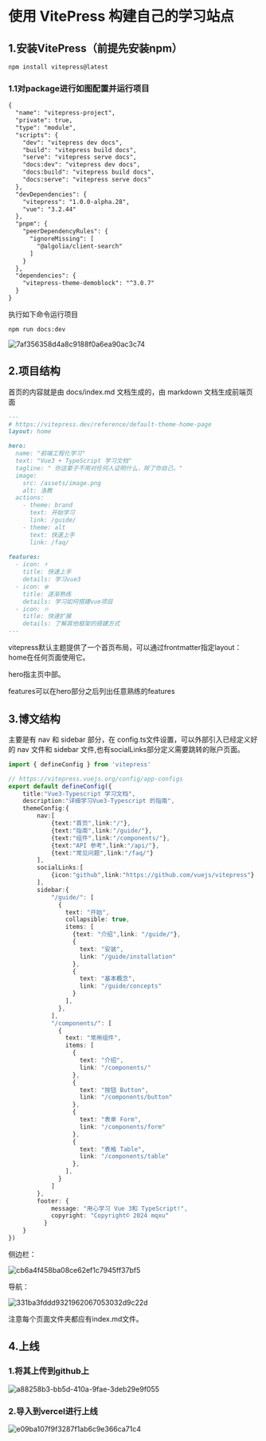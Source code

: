 # 使用 VitePress 构建自己的学习站点

## 1.安装VitePress（前提先安装npm）

```
npm install vitepress@latest
```

### 1.1对package进行如图配置并运行项目

```markdown
{
  "name": "vitepress-project",
  "private": true,
  "type": "module",
  "scripts": {
    "dev": "vitepress dev docs",
    "build": "vitepress build docs",
    "serve": "vitepress serve docs",
    "docs:dev": "vitepress dev docs",
    "docs:build": "vitepress build docs",
    "docs:serve": "vitepress serve docs"
  },
  "devDependencies": {
    "vitepress": "1.0.0-alpha.28",
    "vue": "3.2.44"
  },
  "pnpm": {
    "peerDependencyRules": {
      "ignoreMissing": [
        "@algolia/client-search"
      ]
    }
  },
  "dependencies": {
    "vitepress-theme-demoblock": "^3.0.7"
  }
}

```

执行如下命令运行项目

```
npm run docs:dev
```

![7af356358d4a8c9188f0a6ea90ac3c74](D:\qq\2309932069\nt_qq\nt_data\Pic\2024-10\Ori\7af356358d4a8c9188f0a6ea90ac3c74.png)

## 2.项目结构

首页的内容就是由 docs/index.md 文档生成的，由 markdown 文档生成前端页面

```md
--- 
# https://vitepress.dev/reference/default-theme-home-page
layout: home

hero:
  name: "前端工程化学习"
  text: "Vue3 + TypeScript 学习文档"
  tagline: " 你这辈子不用对任何人证明什么，除了你自己。"
  image:
    src: /assets/image.png
    alt: 洛教
  actions:
    - theme: brand
      text: 开始学习
      link: /guide/
    - theme: alt
      text: 快速上手
      link: /faq/
      
features:
  - icon: ⚡
    title: 快速上手
    details: 学习vue3
  - icon: ❄️
    title: 逐渐熟练
    details: 学习如何搭建vue项目
  - icon: 🔥
    title: 快速扩展
    details: 了解其他框架的搭建方式
---
```

vitepress默认主题提供了一个首页布局，可以通过frontmatter指定layout：home在任何页面使用它。

hero指主页中部。

features可以在hero部分之后列出任意熟练的features

## 3.博文结构

主要是有 nav 和 sidebar 部分，在 config.ts文件设置，可以外部引入已经定义好的 nav 文件和 sidebar 文件,也有socialLinks部分定义需要跳转的账户页面。

```ts
import { defineConfig } from 'vitepress'

// https://vitepress.vuejs.org/config/app-configs 
export default defineConfig({
    title:"Vue3-Typescript 学习文档",
    description:"详细学习Vue3-Typescript 的指南",
    themeConfig:{
        nav:[
            {text:"首页",link:"/"},
            {text:"指南",link:"/guide/"},
            {text:"组件",link:"/components/"},
            {text:"API 参考",link:"/api/"},
            {text:"常见问题",link:"/faq/"}
        ],
        socialLinks:[
            {icon:"github",link:"https://github.com/vuejs/vitepress"} 
        ],
        sidebar:{
            "/guide/": [
              {
                text: "开始",
                collapsible: true,
                items: [
                  {text: "介绍",link: "/guide/"},
                  {
                    text: "安装",
                    link: "/guide/installation"
                  },
                  {
                    text: "基本概念",
                    link: "/guide/concepts"
                  }
                ],
              },
            ],
            "/components/": [
              {
                text: "常用组件",
                items: [
                  {
                    text: "介绍",
                    link: "/components/"
                  },
                  {
                    text: "按钮 Button",
                    link: "/components/button"
                  },
                  {
                    text: "表单 Form",
                    link: "/components/form"
                  },
                  {
                    text: "表格 Table",
                    link: "/components/table"
                  },
                ],
              }
            ]
        },
        footer: {
            message: "用心学习 Vue 3和 TypeScript!",
            copyright: "Copyright© 2024 mqxu"
          }
    }
})
```

侧边栏：

![cb6a4f458ba08ce62ef1c7945ff37bf5](D:\qq\2309932069\nt_qq\nt_data\Pic\2024-10\Ori\cb6a4f458ba08ce62ef1c7945ff37bf5.png)

导航：

![331ba3fddd9321962067053032d9c22d](D:\qq\2309932069\nt_qq\nt_data\Pic\2024-10\Ori\331ba3fddd9321962067053032d9c22d.png)

注意每个页面文件夹都应有index.md文件。

## 4.上线

### 1.将其上传到github上

![a88258b3-bb5d-410a-9fae-3deb29e9f055](D:\360极速浏览器X下载\_temp_matlab_R2022b_win64\OneDrive\Desktop\a88258b3-bb5d-410a-9fae-3deb29e9f055.png)



### 2.导入到vercel进行上线

![e09ba107f9f3287f1ab6c9e366ca71c4](D:\qq\2309932069\nt_qq\nt_data\Pic\2024-10\Ori\e09ba107f9f3287f1ab6c9e366ca71c4.png)
